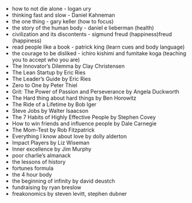 -  how to not die alone - logan ury 
-  thinking fast and slow - Daniel Kahneman 
-  the one thing - gary keller (how to focus)
-  the story of the human body - daniel e lieberman (health)
-  civilization and its discontents - sigmund freud (happiness)freud (happiness)
-  read people like a book - patrick king (learn cues and body language)
-  the courage to be disliked - ichiro kishimi and fumitake koga (teaching you to accept who you are)
-  The Innovator’s Dilemma by Clay Christensen 
-  The Lean Startup by Eric Ries 
-  The Leader’s Guide by Eric Ries
-  Zero to One by Peter Thiel
-  Grit: The Power of Passion and Perseverance by Angela Duckworth
-  The Hard thing about hard things by Ben Horowitz
-  The Ride of a Lifetime by Bob Iger 
-  Steve Jobs by Walter Isaacson 
-  The 7 Habits of Highly Effective People by Stephen Covey 
-  How to win friends and influence people by Dale Carnegie
-  The Mom-Test by Rob Fitzpatrick
-  Everything I know about love by dolly alderton
-  Impact Players by Liz Wiseman
-  Inner excellence by Jim Murphy
-  poor charlie’s almanack 
-  the lessons of history
-  fortunes formula
-  the 4 hour body
-  the beginning of infinity by david deustch
-  fundraising by ryan breslow
-  freakonomics by steven levitt, stephen dubner